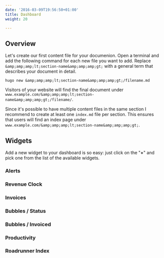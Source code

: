 ```yaml
---
date: '2016-03-09T19:56:50+01:00'
title: Dashboard
weight: 20

---
```



## Overview

Let's create our first content file for your documenion. Open a terminal and add the following command for each new file you want to add. Replace `&amp;amp;amp;lt;section-name&amp;amp;amp;gt;` with a general term that describes your document in detail.

```
hugo new &amp;amp;amp;lt;section-name&amp;amp;amp;gt;/filename.md

```

Visitors of your website will find the final document under `www.example.com/&amp;amp;amp;lt;section-name&amp;amp;amp;gt;/filename/`.

Since it's possible to have multiple content files in the same section I recommend to create at least one `index.md` file per section. This ensures that users will find an index page under `www.example.com/&amp;amp;amp;lt;section-name&amp;amp;amp;gt;`.

## Widgets

Add a new widget to your dashboard is so easy: just click on the "**+**" and pick one from the list of the available widgets.

### Alerts

### Revenue Clock

### Invoices

### Bubbles / Status

### Bubbles / Invoiced

### Productivity

### Roadrunner Index